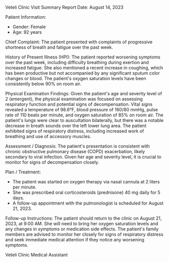 Veteli Clinic
Visit Summary Report
Date: August 14, 2023

Patient Information:
- Gender: Female
- Age: 92 years

Chief Complaint:
The patient presented with complaints of progressive shortness of breath and fatigue over the past week.

History of Present Illness (HPI):
The patient reported worsening symptoms over the past week, including difficulty breathing during exertion and increased fatigue. She also mentioned a recent increase in coughing, which has been productive but not accompanied by any significant sputum color changes or blood. The patient's oxygen saturation levels have been consistently below 90% on room air.

Physical Examination Findings:
Given the patient's age and severity level of 2 (emergent), the physical examination was focused on assessing respiratory function and potential signs of decompensation. Vital signs revealed a temperature of 98.6°F, blood pressure of 160/80 mmHg, pulse rate of 110 beats per minute, and oxygen saturation of 85% on room air. The patient's lungs were clear to auscultation bilaterally, but there was a notable decrease in breath sounds over the left lower lung area. The patient exhibited signs of respiratory distress, including increased work of breathing and use of accessory muscles.

Assessment / Diagnosis:
The patient's presentation is consistent with chronic obstructive pulmonary disease (COPD) exacerbation, likely secondary to viral infection. Given her age and severity level, it is crucial to monitor for signs of decompensation closely.

Plan / Treatment:
- The patient was started on oxygen therapy via nasal cannula at 2 liters per minute.
- She was prescribed oral corticosteroids (prednisone) 40 mg daily for 5 days.
- A follow-up appointment with the pulmonologist is scheduled for August 21, 2023.

Follow-up Instructions:
The patient should return to the clinic on August 21, 2023, at 9:00 AM. She will need to bring her oxygen saturation levels and any changes in symptoms or medication side effects. The patient's family members are advised to monitor her closely for signs of respiratory distress and seek immediate medical attention if they notice any worsening symptoms.

Veteli Clinic
Medical Assistant
